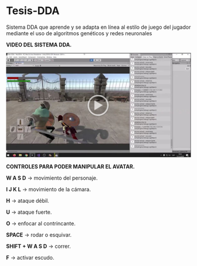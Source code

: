 # Tesis-DDA
Sistema DDA que aprende y se adapta en línea al estilo de juego del jugador mediante el uso de algoritmos genéticos y redes neuronales

**VIDEO DEL SISTEMA DDA.**

[![Watch the video](https://github.com/MelvinSalcedo/Tesis-DDA/blob/main/resultadoDDA.JPG)](https://drive.google.com/file/d/1Ym1zsKnjg-zr-TlepK7eetFjS7r22Q-v/view?usp=sharing)

**CONTROLES PARA PODER MANIPULAR EL AVATAR.**

**W A S D** -> movimiento del personaje.

**I J K L** -> movimiento de la cámara.

**H** -> ataque débil.

**U** -> ataque fuerte.

**O** -> enfocar al contrincante.

**SPACE** -> rodar o esquivar.

**SHIFT + W A S D** -> correr.

**F** -> activar escudo.
